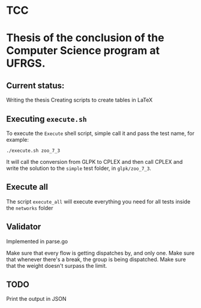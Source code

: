 # TCC

# Thesis of the conclusion of the Computer Science program at UFRGS.

## Current status:

Writing the thesis
Creating scripts to create tables in LaTeX

## Executing `execute.sh`

To execute the `Execute` shell script, simple call it and pass the test name, for example:

`./execute.sh zoo_7_3`

It will call the conversion from GLPK to CPLEX and then call CPLEX and write the solution to the `simple` test folder, in `glpk/zoo_7_3`.

## Execute all

The script `execute_all` will execute everything you need for all tests inside the `networks` folder


## Validator

Implemented in parse.go

Make sure that every flow is getting dispatches by, and only one.
Make sure that whenever there's a break, the group is being dispatched.
Make sure that the weight doesn't surpass the limit.

## TODO
Print the output in JSON
